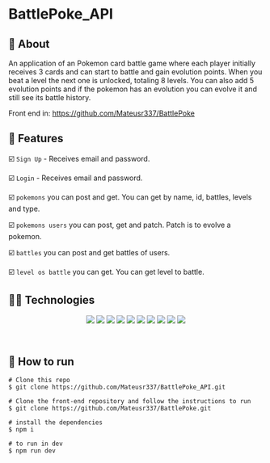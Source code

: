 # BattlePoke_API

##  :link: About

An application of an Pokemon card battle game where each player initially receives 3 cards and can start to battle and gain evolution points. When you beat a level the next one is unlocked, totaling 8 levels. You can also add 5 evolution points and if the pokemon has an evolution you can evolve it and still see its battle history.

Front end in: https://github.com/Mateusr337/BattlePoke

</div>

## :hammer: Features

:ballot_box_with_check: `Sign Up` - Receives email and password.

:ballot_box_with_check: `Login` - Receives email and password.

:ballot_box_with_check: `pokemons` you can post and get. You can get by name, id, battles, levels and type.

:ballot_box_with_check: `pokemons users` you can post, get and patch. Patch is to evolve a pokemon.

:ballot_box_with_check: `battles` you can post and get battles of users.
 
:ballot_box_with_check: `level os battle` you can get. You can get level to battle.

## :woman_technologist: Technologies

<p align="center">
  <img src="https://img.shields.io/badge/HTML5-E34F26?style=for-the-badge&logo=html5&logoColor=white" />
  <img src="https://img.shields.io/badge/CSS3-1572B6?style=for-the-badge&logo=css3&logoColor=white" />
  <img src="https://img.shields.io/badge/typescript-3178C6?style=for-the-badge&logo=typescript&logoColor=black" />
  <img src="https://img.shields.io/badge/ts-node-3178C6?style=for-the-badge&logo=ts-node&logoColor=3178C6" />
  <img src="https://img.shields.io/badge/node.js-363636?style=for-the-badge&logo=node.js&logoColor=339933"/>
  <img src="https://img.shields.io/badge/prettier-F7B93E?style=for-the-badge&logo=prettier&logoColor=000000"/>
  <img src="https://img.shields.io/badge/jest-C21325?style=for-the-badge&logo=jest&logoColor=000000"/>
  <img src="https://img.shields.io/badge/supertest-141526?style=for-the-badge&logo=jest&logoColor=ffffff"/>
  <img src="https://img.shields.io/badge/supabase-3ECF8E?style=for-the-badge&logo=supabase&logoColor=ffffff"/>
  <img src="https://img.shields.io/badge/heroku-430098?style=for-the-badge&logo=heroku&logoColor=ffffff"/>
</p>
<br>  

## :tada: How to run

```
# Clone this repo
$ git clone https://github.com/Mateusr337/BattlePoke_API.git

# Clone the front-end repository and follow the instructions to run
$ git clone https://github.com/Mateusr337/BattlePoke.git

# install the dependencies
$ npm i

# to run in dev
$ npm run dev
```









